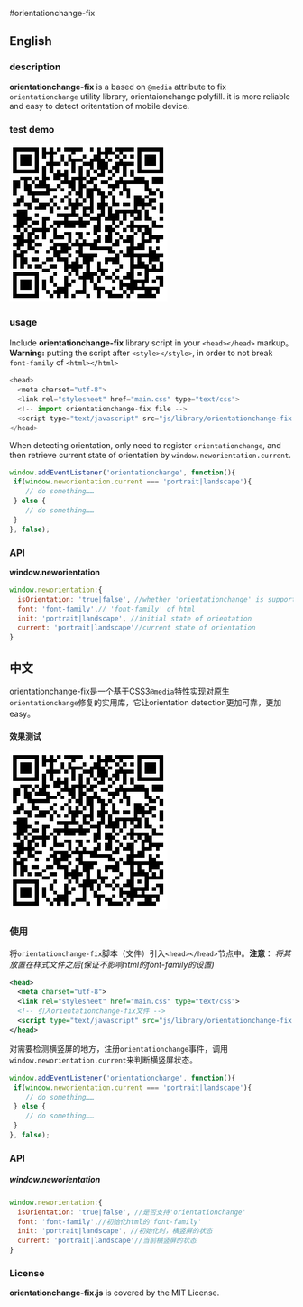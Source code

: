 #orientationchange-fix
## English
### description
**orientationchange-fix** is a based on `@media` attribute to fix `orientationchange` utility library, orientaionchange polyfill. it is more reliable and easy to detect oritentation of mobile device.
### test demo
![qrcode](qrcode.png)
### usage
Include **orientationchange-fix** library script in your `<head></head>` markup。
**Warning:**  putting the script after `<style></style>`, in order to not break `font-family` of `<html></html>`
```js
<head>
  <meta charset="utf-8">
  <link rel="stylesheet" href="main.css" type="text/css">
  <!-- import orientationchange-fix file -->
  <script type="text/javascript" src="js/library/orientationchange-fix.js"></script>
</head>
```
When detecting orientation, only need to register `orientationchange`, and then retrieve current state of orientation by `window.neworientation.current`.
```js
window.addEventListener('orientationchange', function(){
 if(window.neworientation.current === 'portrait|landscape'){
 	// do something……
 } else {
 	// do something……
 }
}, false);
```
### API
**window.neworientation**
```js
window.neworientation:{
  isOrientation: 'true|false', //whether 'orientationchange' is supported
  font: 'font-family',// 'font-family' of html
  init: 'portrait|landscape', //initial state of orientation
  current: 'portrait|landscape'//current state of orientation
}
```

## 中文
orientationchange-fix是一个基于CSS3`@media`特性实现对原生`orientationchange`修复的实用库，它让orientation detection更加可靠，更加easy。
#### 效果测试
![qrcode](qrcode.png)
### 使用
将`orientationchange-fix`脚本（文件）引入`<head></head>`节点中。**注意**：  *将其放置在样式文件之后(保证不影响html的font-family的设置)*
```xml
<head>
  <meta charset="utf-8">
  <link rel="stylesheet" href="main.css" type="text/css">
  <!-- 引入orientationchange-fix文件 -->
  <script type="text/javascript" src="js/library/orientationchange-fix.js"></script>
</head>
```
对需要检测横竖屏的地方，注册`orientationchange`事件，调用`window.neworientation.current`来判断横竖屏状态。
```js
window.addEventListener('orientationchange', function(){
 if(window.neworientation.current === 'portrait|landscape'){
 	// do something……
 } else {
 	// do something……
 }
}, false);
```

### API
##### window.neworientation
```js
window.neworientation:{
  isOrientation: 'true|false', //是否支持'orientationchange'
  font: 'font-family',//初始化html的'font-family'
  init: 'portrait|landscape', //初始化时，横竖屏的状态
  current: 'portrait|landscape'//当前横竖屏的状态
}
```


### License
**orientationchange-fix.js** is covered by the MIT License.

